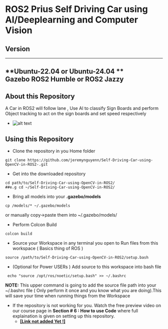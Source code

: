 # ROS2 Prius Self Driving Car  using AI/Deeplearning and Computer Vision

## Version
----
**Ubuntu-22.04 or Ubuntu-24.04 **  
**Gazebo**
**ROS2 Humble or ROS2 Jazzy**
----
## About this Repository
A Car in ROS2 will follow lane , Use AI to classify Sign Boards and perform Object tracking to act on the sign boards and set speed respectively
- ![alt text](https://github.com/jeremynguyenn/Self-Driving-Car-using-OpenCV-in-ROS2-/blob/main/Self-Driving-Car-AI/Images_videos/picdemo.png)

## Using this Repository
* Clone the repository in you Home folder 
```
git clone https://github.com/jeremynguyenn/Self-Driving-Car-using-OpenCV-in-ROS2-.git
```
* Get into the downloaded repository
 ```
 cd path/to/Self-Driving-Car-using-OpenCV-in-ROS2/
##e.g cd ~/Self-Driving-Car-using-OpenCV-in-ROS2/
  ```

* Bring all models into your **.gazebo/models**
 ```
 cp /models/* ~/.gazebo/models 
 ```
 or manually copy->paste them into ~/.gazebo/models/

* Perform Colcon Build
```
colcon build
```
* Source your Workspace in any terminal you open to Run files from this workspace ( Basics thing of ROS )
```
source /path/to/Self-Driving-Car-using-OpenCV-in-ROS2/setup.bash
```
* (Optional for Power USERs ) Add source to this workspace into bash file
 ```
  echo "source /opt/ros/noetic/setup.bash" >> ~/.bashrc
 ```
  **NOTE:** This upper command is going to add the source file path into your ~/.bashrc file ( Only perform it once and you know what you are doing).This will save your time when running things from the Workspace
* If the repository is not working for you. Watch the free preview video on our course page 
 in **Section # 6 : How to use Code** where full explaination is given on setting up this repository.
  * **[[Link not added Yet !]]()**
